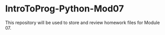 # IntroToProg-Python-Mod07
This repository will be used to store and review homework files for Module 07.
